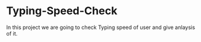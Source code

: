# Typing-Speed-Check
In this project we are going to check Typing speed of user and give anlaysis of it.
